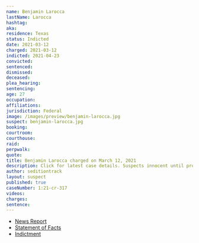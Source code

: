 ```yaml
---
name: Benjamin Larocca
lastName: Larocca
hashtag:
aka:
residence: Texas
status: Indicted
date: 2021-03-12
charged: 2021-03-12
indicted: 2021-04-23
convicted:
sentenced:
dismissed:
deceased:
plea_hearing:
sentencing:
age: 27
occupation:
affiliations:
jurisdiction: Federal
image: /images/preview/benjamin-larocca.jpg
suspect: benjamin-larocca.jpg
booking:
courtroom:
courthouse:
raid:
perpwalk:
quote:
title: Benjamin Larocca charged on March 12, 2021
description: Click for latest case details. Suspects innocent until proven guilty.
author: seditiontrack
layout: suspect
published: true
caseNumber: 1:21-cr-317
videos:
charges:
sentence:
---
```

- [News Report](https://www.khou.com/article/news/nation-world/details-houston-residents-arrested-capitol-riots/285-0fb5c466-4f23-4131-a53f-5b3a6fd508c6)
- [Statement of Facts](https://www.justice.gov/usao-dc/case-multi-defendant/file/1386226/download)
- [Indictment](https://www.justice.gov/usao-dc/case-multi-defendant/file/1390366/download)
